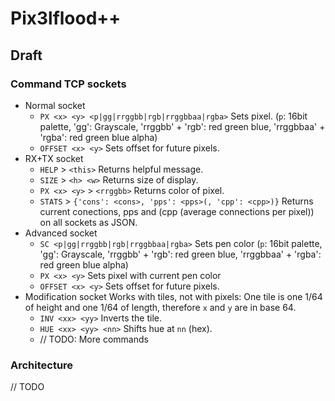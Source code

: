 # Pix3lflood++
## Draft
### Command TCP sockets
- Normal socket
  - `PX <x> <y> <p|gg|rrggbb|rgb|rrggbbaa|rgba>`
    Sets pixel. (`p`: 16bit palette, 'gg': Grayscale, 'rrggbb' + 'rgb': red green blue, 'rrggbbaa' + 'rgba': red green blue alpha)
  - `OFFSET <x> <y>`
    Sets offset for future pixels.
- RX+TX socket
  - `HELP` > `<this>`
  Returns helpful message.
  - `SIZE` > `<h> <w>`
  Returns size of display.
  - `PX <x> <y>` > `<rrggbb>`
  Returns color of pixel.
  - `STATS` > `{'cons': <cons>, 'pps': <pps>(, 'cpp': <cpp>)}`
  Returns current conections, pps and (cpp (average connections per pixel)) on all sockets as JSON.
- Advanced socket
  - `SC <p|gg|rrggbb|rgb|rrggbbaa|rgba>`
    Sets pen color (`p`: 16bit palette, 'gg': Grayscale, 'rrggbb' + 'rgb': red green blue, 'rrggbbaa' + 'rgba': red green blue alpha)
  - `PX <x> <y>`
    Sets pixel with current pen color
  - `OFFSET <x> <y>`
    Sets offset for future pixels.
- Modification socket
  Works with tiles, not with pixels:
  One tile is one 1/64 of height and one 1/64 of length, therefore `x` and `y` are in base 64.
  - `INV <xx> <yy>`
    Inverts the tile.
  - `HUE <xx> <yy> <nn>`
    Shifts hue at `nn` (hex).
  - // TODO: More commands

### Architecture
// TODO
